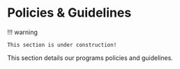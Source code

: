 # Policies & Guidelines

!!! warning

    This section is under construction!

This section details our programs policies and guidelines.
